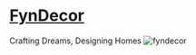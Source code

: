 
# [FynDecor](https://fyndecor.com)

Crafting Dreams, Designing Homes
![fyndecor](https://github.com/user-attachments/assets/fa1b16c0-7f85-43b8-8f90-c99fc219b00d)
